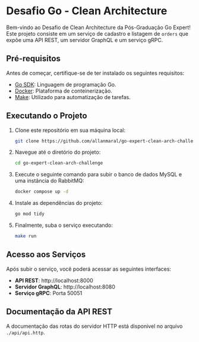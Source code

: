 # Desafio Go - Clean Architecture

Bem-vindo ao Desafio de Clean Architecture da Pós-Graduação Go Expert! Este projeto consiste em um serviço de cadastro e listagem de `orders` que expõe uma API REST, um servidor GraphQL e um serviço gRPC.

## Pré-requisitos

Antes de começar, certifique-se de ter instalado os seguintes requisitos:

- [Go SDK](https://golang.org/dl/): Linguagem de programação Go.
- [Docker](https://docs.docker.com/get-docker/): Plataforma de conteinerização.
- [Make](https://www.gnu.org/software/make/): Utilizado para automatização de tarefas.

## Executando o Projeto

1. Clone este repositório em sua máquina local:

   ```bash
   git clone https://github.com/allanmaral/go-expert-clean-arch-challenge.git
   ```

2. Navegue até o diretório do projeto:

   ```bash
   cd go-expert-clean-arch-challenge
   ```

3. Execute o seguinte comando para subir o banco de dados MySQL e uma instância do RabbitMQ:

   ```bash
   docker compose up -d
   ```

4. Instale as dependências do projeto:

   ```bash
   go mod tidy
   ```

5. Finalmente, suba o serviço executando:

   ```bash
   make run
   ```

## Acesso aos Serviços

Após subir o serviço, você poderá acessar as seguintes interfaces:

- **API REST**: http://localhost:8000
- **Servidor GraphQL**: http://localhost:8080
- **Serviço gRPC**: Porta 50051

## Documentação da API REST

A documentação das rotas do servidor HTTP está disponível no arquivo `./api/api.http`.
